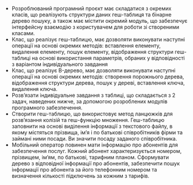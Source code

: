 - Розроблюваний програмний проєкт має складатися з окремих класів, що реалізують структури даних геш-таблиця та бінарне дерево пошуку, а також має містити окремий модуль, що забезпечує інтерфейсну взаємодію з користувачем для роботи зі створеними класами.
- Клас, що реалізує геш-таблицю, має дозволяти виконувати наступні операції на основі окремих методів: вставлення елементу, видалення елементу, пошук елементу, відображення структури геш-таблиці на основі використання параметрів, обраних у відповідності з варіантом індивідуального завдання
- Клас, що реалізує B-дерево, має дозволяти виконувати наступні операції на основі окремих методів: створення порожнього дерева, відображення структури дерева, пошук у дереві, вставлення ключа, видалення ключа.
- Розв’язати індивідуальне завдання з таблиці, що складається з 2 задач, наведених нижче, за допомогою розроблених модулів програмного забезпечення.
- Створити геш-таблицю, що використовує метод ланцюжків для розв’язання колізій та геш-функцію множення. Геш-таблицю заповнити на основі виділення інформації з текстового файлу, в якому містяться прізвища, ім’я і по батькові співробітників фірми та займані ними посади. Ви значити посаду заданого співробітника.
- Мобільний оператор повинен мати інформацію про абонентів для забезпечення послуг. Кожний абонент характеризується номером, прізвищем, ім’ям, по батькові, тарифним планом. Сформувати дерево з відповідної інформації про абонентів, забезпечити пошук інформації про абонента за його телефонним номером та визначення кількості підключень за кожним з тарифів.
